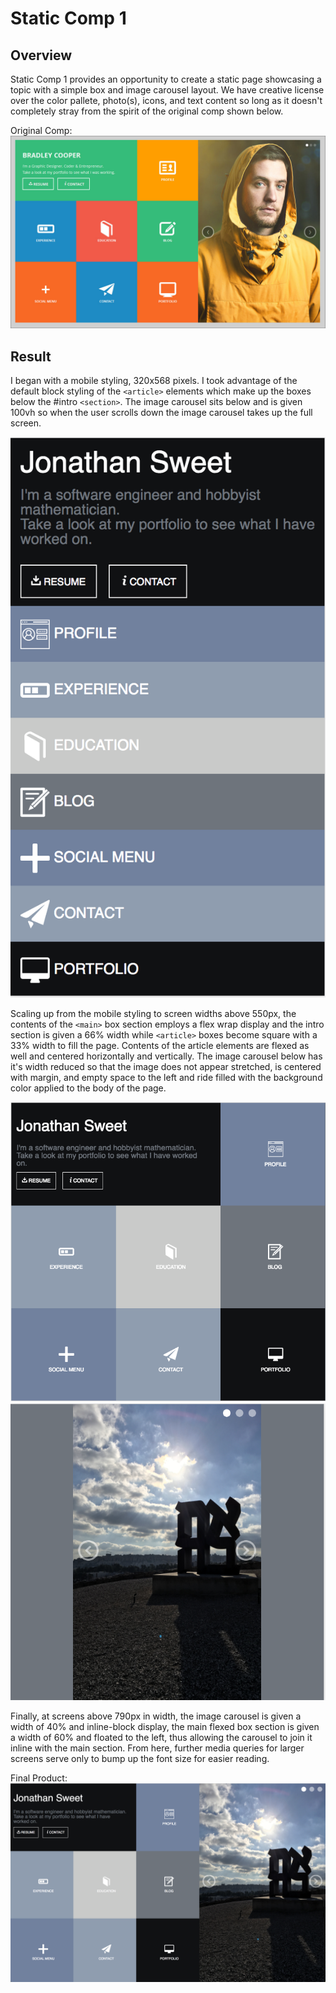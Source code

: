 # Static Comp 1

## Overview
Static Comp 1 provides an opportunity to create a static page showcasing a topic with a simple box and image carousel layout. We have creative license over the color pallete, photo(s), icons, and text content so long as it doesn't completely stray from the spirit of the original comp shown below.

Original Comp: 
![alt text](images/static-comp-challenge-1.jpg)

## Result 

I began with a mobile styling, 320x568 pixels. I took advantage of the default block styling of the `<article>` elements which make up the boxes below the #intro `<section>`. The image carousel sits below and is given 100vh so when the user scrolls down the image carousel takes up the full screen.

![alt text](images/js-comp1-mobile.png)

Scaling up from the mobile styling to screen widths above 550px, the contents of the `<main>` box section employs a flex wrap display and the intro section is given a 66% width while `<article>` boxes become square with a 33% width to fill the page. Contents of the article elements are flexed as well and centered horizontally and vertically. The image carousel below has it's width reduced so that the image does not appear stretched, is centered with margin, and empty space to the left and ride filled with the background color applied to the body of the page. 

![alt text](images/js-comp1-greater550-1.png)
![alt text](images/js-comp1-greater550-2.png)

Finally, at screens above 790px in width, the image carousel is given a width of 40% and inline-block display, the main flexed box section is given a width of 60% and floated to the left, thus allowing the carousel to join it inline with the main section. From here, further media queries for larger screens serve only to bump up the font size for easier reading.

Final Product:
![alt text](images/js-comp1-fullscreen.png)


